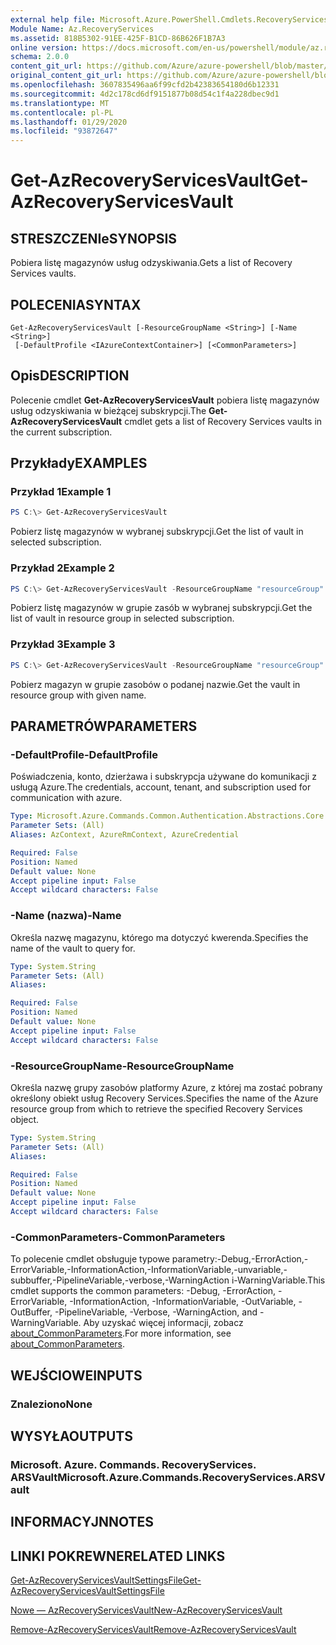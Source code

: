 ```yaml
---
external help file: Microsoft.Azure.PowerShell.Cmdlets.RecoveryServices.dll-Help.xml
Module Name: Az.RecoveryServices
ms.assetid: 818B5302-91EE-425F-B1CD-86B626F1B7A3
online version: https://docs.microsoft.com/en-us/powershell/module/az.recoveryservices/get-azrecoveryservicesvault
schema: 2.0.0
content_git_url: https://github.com/Azure/azure-powershell/blob/master/src/RecoveryServices/RecoveryServices/help/Get-AzRecoveryServicesVault.md
original_content_git_url: https://github.com/Azure/azure-powershell/blob/master/src/RecoveryServices/RecoveryServices/help/Get-AzRecoveryServicesVault.md
ms.openlocfilehash: 3607835496aa6f99cfd2b42383654180d6b12331
ms.sourcegitcommit: 4d2c178cd6df9151877b08d54c1f4a228dbec9d1
ms.translationtype: MT
ms.contentlocale: pl-PL
ms.lasthandoff: 01/29/2020
ms.locfileid: "93872647"
---
```

# <span data-ttu-id="735d8-101">Get-AzRecoveryServicesVault</span><span class="sxs-lookup"><span data-stu-id="735d8-101">Get-AzRecoveryServicesVault</span></span>

## <span data-ttu-id="735d8-102">STRESZCZENIe</span><span class="sxs-lookup"><span data-stu-id="735d8-102">SYNOPSIS</span></span>

<span data-ttu-id="735d8-103">Pobiera listę magazynów usług odzyskiwania.</span><span class="sxs-lookup"><span data-stu-id="735d8-103">Gets a list of Recovery Services vaults.</span></span>

## <span data-ttu-id="735d8-104">POLECENIA</span><span class="sxs-lookup"><span data-stu-id="735d8-104">SYNTAX</span></span>

```
Get-AzRecoveryServicesVault [-ResourceGroupName <String>] [-Name <String>]
 [-DefaultProfile <IAzureContextContainer>] [<CommonParameters>]
```

## <span data-ttu-id="735d8-105">Opis</span><span class="sxs-lookup"><span data-stu-id="735d8-105">DESCRIPTION</span></span>

<span data-ttu-id="735d8-106">Polecenie cmdlet **Get-AzRecoveryServicesVault** pobiera listę magazynów usług odzyskiwania w bieżącej subskrypcji.</span><span class="sxs-lookup"><span data-stu-id="735d8-106">The **Get-AzRecoveryServicesVault** cmdlet gets a list of Recovery Services vaults in the current subscription.</span></span>

## <span data-ttu-id="735d8-107">Przykłady</span><span class="sxs-lookup"><span data-stu-id="735d8-107">EXAMPLES</span></span>

### <span data-ttu-id="735d8-108">Przykład 1</span><span class="sxs-lookup"><span data-stu-id="735d8-108">Example 1</span></span>

```powershell
PS C:\> Get-AzRecoveryServicesVault
```

<span data-ttu-id="735d8-109">Pobierz listę magazynów w wybranej subskrypcji.</span><span class="sxs-lookup"><span data-stu-id="735d8-109">Get the list of vault in selected subscription.</span></span>

### <span data-ttu-id="735d8-110">Przykład 2</span><span class="sxs-lookup"><span data-stu-id="735d8-110">Example 2</span></span>

```powershell
PS C:\> Get-AzRecoveryServicesVault -ResourceGroupName "resourceGroup"
```

<span data-ttu-id="735d8-111">Pobierz listę magazynów w grupie zasób w wybranej subskrypcji.</span><span class="sxs-lookup"><span data-stu-id="735d8-111">Get the list of vault in resource group in selected subscription.</span></span>

### <span data-ttu-id="735d8-112">Przykład 3</span><span class="sxs-lookup"><span data-stu-id="735d8-112">Example 3</span></span>

```powershell
PS C:\> Get-AzRecoveryServicesVault -ResourceGroupName "resourceGroup" -Name "vaultName"
```

<span data-ttu-id="735d8-113">Pobierz magazyn w grupie zasobów o podanej nazwie.</span><span class="sxs-lookup"><span data-stu-id="735d8-113">Get the vault in resource group with given name.</span></span>

## <span data-ttu-id="735d8-114">PARAMETRÓW</span><span class="sxs-lookup"><span data-stu-id="735d8-114">PARAMETERS</span></span>

### <span data-ttu-id="735d8-115">-DefaultProfile</span><span class="sxs-lookup"><span data-stu-id="735d8-115">-DefaultProfile</span></span>

<span data-ttu-id="735d8-116">Poświadczenia, konto, dzierżawa i subskrypcja używane do komunikacji z usługą Azure.</span><span class="sxs-lookup"><span data-stu-id="735d8-116">The credentials, account, tenant, and subscription used for communication with azure.</span></span>

```yaml
Type: Microsoft.Azure.Commands.Common.Authentication.Abstractions.Core.IAzureContextContainer
Parameter Sets: (All)
Aliases: AzContext, AzureRmContext, AzureCredential

Required: False
Position: Named
Default value: None
Accept pipeline input: False
Accept wildcard characters: False
```

### <span data-ttu-id="735d8-117">-Name (nazwa)</span><span class="sxs-lookup"><span data-stu-id="735d8-117">-Name</span></span>

<span data-ttu-id="735d8-118">Określa nazwę magazynu, którego ma dotyczyć kwerenda.</span><span class="sxs-lookup"><span data-stu-id="735d8-118">Specifies the name of the vault to query for.</span></span>

```yaml
Type: System.String
Parameter Sets: (All)
Aliases:

Required: False
Position: Named
Default value: None
Accept pipeline input: False
Accept wildcard characters: False
```

### <span data-ttu-id="735d8-119">-ResourceGroupName</span><span class="sxs-lookup"><span data-stu-id="735d8-119">-ResourceGroupName</span></span>

<span data-ttu-id="735d8-120">Określa nazwę grupy zasobów platformy Azure, z której ma zostać pobrany określony obiekt usług Recovery Services.</span><span class="sxs-lookup"><span data-stu-id="735d8-120">Specifies the name of the Azure resource group from which to retrieve the specified Recovery Services object.</span></span>

```yaml
Type: System.String
Parameter Sets: (All)
Aliases:

Required: False
Position: Named
Default value: None
Accept pipeline input: False
Accept wildcard characters: False
```

### <span data-ttu-id="735d8-121">-CommonParameters</span><span class="sxs-lookup"><span data-stu-id="735d8-121">-CommonParameters</span></span>

<span data-ttu-id="735d8-122">To polecenie cmdlet obsługuje typowe parametry:-Debug,-ErrorAction,-ErrorVariable,-InformationAction,-InformationVariable,-unvariable,-subbuffer,-PipelineVariable,-verbose,-WarningAction i-WarningVariable.</span><span class="sxs-lookup"><span data-stu-id="735d8-122">This cmdlet supports the common parameters: -Debug, -ErrorAction, -ErrorVariable, -InformationAction, -InformationVariable, -OutVariable, -OutBuffer, -PipelineVariable, -Verbose, -WarningAction, and -WarningVariable.</span></span> <span data-ttu-id="735d8-123">Aby uzyskać więcej informacji, zobacz [about_CommonParameters](https://go.microsoft.com/fwlink/?LinkID=113216).</span><span class="sxs-lookup"><span data-stu-id="735d8-123">For more information, see [about_CommonParameters](https://go.microsoft.com/fwlink/?LinkID=113216).</span></span>

## <span data-ttu-id="735d8-124">WEJŚCIOWE</span><span class="sxs-lookup"><span data-stu-id="735d8-124">INPUTS</span></span>

### <span data-ttu-id="735d8-125">Znaleziono</span><span class="sxs-lookup"><span data-stu-id="735d8-125">None</span></span>

## <span data-ttu-id="735d8-126">WYSYŁA</span><span class="sxs-lookup"><span data-stu-id="735d8-126">OUTPUTS</span></span>

### <span data-ttu-id="735d8-127">Microsoft. Azure. Commands. RecoveryServices. ARSVault</span><span class="sxs-lookup"><span data-stu-id="735d8-127">Microsoft.Azure.Commands.RecoveryServices.ARSVault</span></span>

## <span data-ttu-id="735d8-128">INFORMACYJN</span><span class="sxs-lookup"><span data-stu-id="735d8-128">NOTES</span></span>

## <span data-ttu-id="735d8-129">LINKI POKREWNE</span><span class="sxs-lookup"><span data-stu-id="735d8-129">RELATED LINKS</span></span>

[<span data-ttu-id="735d8-130">Get-AzRecoveryServicesVaultSettingsFile</span><span class="sxs-lookup"><span data-stu-id="735d8-130">Get-AzRecoveryServicesVaultSettingsFile</span></span>](./Get-AzRecoveryServicesVaultSettingsFile.md)

[<span data-ttu-id="735d8-131">Nowe — AzRecoveryServicesVault</span><span class="sxs-lookup"><span data-stu-id="735d8-131">New-AzRecoveryServicesVault</span></span>](./New-AzRecoveryServicesVault.md)

[<span data-ttu-id="735d8-132">Remove-AzRecoveryServicesVault</span><span class="sxs-lookup"><span data-stu-id="735d8-132">Remove-AzRecoveryServicesVault</span></span>](./Remove-AzRecoveryServicesVault.md)
